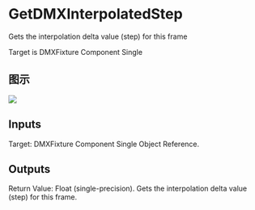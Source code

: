 # GetDMXInterpolatedStep

Gets the interpolation delta value (step) for this frame

Target is DMXFixture Component Single

## 图示

![]($-20221218-18441516.png)

## Inputs

Target: DMXFixture Component Single Object Reference.  

## Outputs

Return Value: Float (single-precision). Gets the interpolation delta value (step) for this frame.

